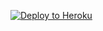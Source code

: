 ﻿
<p><a href="https://dashboard.heroku.com/new?template=https://github.com/fhskuu/sweet12"> <img src="https://www.herokucdn.com/deploy/button.svg" alt="Deploy to Heroku" /></a></p>
